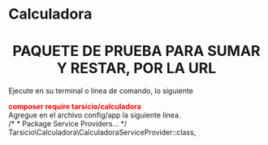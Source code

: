 # Calculadora
<div style="text-align: center;">
<h1>PAQUETE DE PRUEBA PARA SUMAR Y RESTAR, POR LA URL</h1>
</div>
<div>
Ejecute en su terminal o línea de comando, lo siguiente 
</div>
<p>
<div style="color:red;">
<b>composer require tarsicio/calculadora</b>
</div>
Agregue en el archivo config/app la siguiente línea. 
<br>
/*
 * Package Service Providers...
 */
<br>
Tarsicio\Calculadora\CalculadoraServiceProvider::class,
<br>
